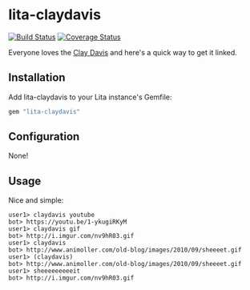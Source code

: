 # lita-claydavis

[![Build Status](https://travis-ci.org/jjasghar/lita-claydavis.png?branch=master)](https://travis-ci.org/jjasghar/lita-claydavis)
[![Coverage Status](https://coveralls.io/repos/jjasghar/lita-claydavis/badge.png)](https://coveralls.io/r/jjasghar/lita-claydavis)

Everyone loves the [Clay Davis](https://www.youtube.com/watch?v=1-ykugiRKyM) and here's a quick way to get it linked.

## Installation

Add lita-claydavis to your Lita instance's Gemfile:

``` ruby
gem "lita-claydavis"
```

## Configuration

None!

## Usage

Nice and simple:

```
user1> claydavis youtube
bot> https://youtu.be/1-ykugiRKyM
user1> claydavis gif
bot> http://i.imgur.com/nv9hR03.gif
user1> claydavis
bot> http://www.animoller.com/old-blog/images/2010/09/sheeeet.gif
user1> (claydavis)
bot> http://www.animoller.com/old-blog/images/2010/09/sheeeet.gif
user1> sheeeeeeeeeit
bot> http://i.imgur.com/nv9hR03.gif
```
